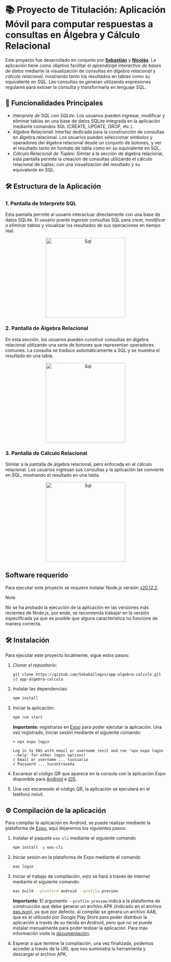 # 📚 Proyecto de Titulación: Aplicación Móvil para computar respuestas a consultas en Álgebra y Cálculo Relacional

Este proyecto fue desarrollado en conjunto por **[Sebastián](https://github.com/SebaGallegos)** y **[Nicolás](https://github.com/NikoMalek)**.
La aplicación tiene como objetivo facilitar el *aprendizaje interactivo de bases de datos* mediante la visualización de consultas en *álgebra relacional* y *cálculo relacional*, 
mostrando tanto los resultados en tablas como su equivalente en SQL.
Las consultas se generan utilizando expresiones regulares para extraer la consulta y transformarla en lenguaje SQL.

## 🚀 Funcionalidades Principales

- *Interprete de SQL con SQLite*: Los usuarios pueden ingresar, modificar y eliminar tablas en una base de datos SQLite integrada en la aplicación mediante comandos SQL (CREATE, UPDATE, DROP, etc.). 
- *Álgebra Relacional*: Interfaz dedicada para la construcción de consultas en álgebra relacional. Los usuarios pueden seleccionar símbolos y operadores del álgebra relacional desde un conjunto de botones, y ver el resultado tanto en formato de tabla como en su equivalente en SQL.
- *Cálculo Relacional de Tuplas*: Similar a la sección de álgebra relacional, esta pantalla permite la creación de consultas utilizando el cálculo relacional de tuplas, con una visualización del resultado y su equivalente en SQL.

## 🛠️ Estructura de la Aplicación

### 1. Pantalla de Interprete SQL

Esta pantalla permite al usuario interactuar directamente con una base de datos SQLite. El usuario puede *ingresar* consultas SQL para *crear, modificar o eliminar tablas* y visualizar los resultados de sus operaciones en tiempo real.

<p align="center">
  <img src="https://github.com/user-attachments/assets/cee61713-162e-4e0a-8967-b37496445fcc" alt="Sql" width="250"/>
</p>

### 2. Pantalla de Álgebra Relacional

En esta sección, los usuarios pueden construir consultas en álgebra relacional utilizando una serie de botones que representan operadores comunes. La consulta se traduce automáticamente a SQL y se muestra el resultado en una tabla.

<p align="center">
  <img src="https://github.com/user-attachments/assets/8cc14502-6183-4f4a-84b7-8256f86d3f09" alt="Sql" width="250"/>
</p>

### 3. Pantalla de Cálculo Relacional

Similar a la pantalla de álgebra relacional, pero enfocada en el cálculo relacional. Los usuarios ingresan sus consultas y la aplicación las convierte en SQL, mostrando el resultado en una tabla.

<p align="center">
  <img src="https://github.com/user-attachments/assets/f8917c52-e1ba-403b-8afa-0d2160450d84" alt="Sql" width="250"/>
</p>

## Software requerido

Para ejecutar este proyecto se requiere instalar Node.js versión [v20.12.2](https://nodejs.org/dist/v20.12.2/).

> [!NOTE]
> No se ha probado la ejecución de la aplicación en las versiones más recientes de Node.js, por ende, se recomienda trabajar en la versión especificada ya que es posible que alguna característica no funcione de manera correcta.

## 🛠️ Instalación

Para ejecutar este proyecto localmente, sigue estos pasos:

1. *Clonar el repositorio*:
   ```bash
   git clone https://github.com/SebaGallegos/app-algebra-calculo.git
   cd app-algebra-calculo
   ```
2. Instalar las dependencias:
   ```bash
   npm install
   ```
3. Iniciar la aplicación:
   ```bash
   npm run start
   ```
   **Importante:** registrarse en [Expo](https://expo.dev/signup) para poder ejecutar la aplicación. Una vez registrado, iniciar sesión mediante el siguiente comando:

   ```
   > npx expo login
   
   Log in to EAS with email or username (exit and run 'npx expo login --help' for other login options)
   √ Email or username ... tuusuario
   √ Password ... tucontraseña
   ```
4. Escanear el código QR que aparece en la consola con la aplicación *Expo* disponible para [Android](https://play.google.com/store/apps/details?id=host.exp.exponent&referrer=www&pli=1) e [iOS](https://apps.apple.com/us/app/expo-go/id982107779).
5. Una vez escaneado el código QR, la aplicación se ejecutará en el teléfono móvil.

## ⚙️ Compilación de la aplicación

Para compilar la aplicación en Android, se puede realizar mediante la plataforma de [Expo](https://docs.expo.dev/build/setup/), aquí dejaremos los siguientes pasos:

1. Instalar el paquete `eas-cli` mediante el siguiente comando
   ```bash
   npm install -g eas-cli
   ```
2. Iniciar sesión en la plataforma de *Expo* mediante el comando
   ```bash
   eas login
   ```
3. Iniciar el trabajo de compilación, esto se hará a través de internet mediante el siguiente comando:
   ```bash
   eas build --platform android --profile preview
   ```

   **Importante:** El argumento `--profile preview` indica a la plataforma de construcción que debe generar un archivo APK (indicado en el archivo [eas.json](https://github.com/SebaGallegos/app-algebra-calculo/blob/main/eas.json)), ya que por defecto, al compilar se genera un archivo AAB, que es el utilizado por Google Play Store para poder distribuir la aplicación a través de su tienda en Android, pero que no se puede instalar manualmente para poder testear la aplicación. Para más información visite la [documentación](https://docs.expo.dev/build-reference/apk/).
   
4. Esperar a que termine la compilación, una vez finalizada, podemos acceder a través de la URL que nos suministra la herramienta y descargar el archivo APK.
